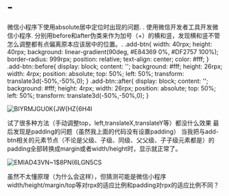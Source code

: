 # -
微信小程序下使用absolute居中定位时出现的问题.
.
使用微信开发者工具开发微信小程序.
分别用before和after伪类来作为加号（+）的横和竖，发现横和竖不管怎么调整都有点偏离原本应该居中的位置。.
.add-btn{
    width: 40rpx;
    height: 40rpx;
    background: linear-gradient(90deg, #E84369 0%, #DF2757 100%);
    border-radius: 999rpx;
    position: relative;
    text-align: center;
    color: #fff;
}
.add-btn::before{
    display: block;
    content: '';
    background: #fff;
    height: 26rpx;
    width: 4rpx;
    position: absolute;
    top: 50%;
    left: 50%;
    transform: translate3d(-50%,-50%,0);
}
.add-btn::after{
    display: block;
    content: '';
    background: #fff;
    height: 4rpx;
    width: 26rpx;
    position: absolute;
    top: 50%;
    left: 50%;
    transform: translate3d(-50%,-50%,0);
}


![BIYRMJ`GU0K{JW{`HZ{6H4I](https://user-images.githubusercontent.com/45165928/128159057-a05b03b7-806a-477d-bae3-166b1de1cefd.png)

试了很多种方法（手动调整top，left,translateX,translateY等）都没什么效果
最后发现是padding的问题（虽然我上面的代码没有设置padding）
当我把与add-btn相关的元素节点（不论是父级、子级、同级、父父级、子子级元素都是）的padding全部转换成margin或者width/height时，显示就正常了。

![EMIAD43VN~1$8PN(6LGN5CS](https://user-images.githubusercontent.com/45165928/128160005-12d6365b-e95c-42c2-bfd9-b5912e927ebb.png)

虽然不太懂原理（为什么会这样），但猜测可能是微信小程序width/height/margin/top等对rpx的适应比例和padding对rpx的适应比例不同？

